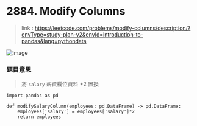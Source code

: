 # 2884. Modify Columns
>link : https://leetcode.com/problems/modify-columns/description/?envType=study-plan-v2&envId=introduction-to-pandas&lang=pythondata

![image](https://github.com/Ricky7737/DataAnalysisAndLearning/assets/58324475/acab36e4-74bf-4f95-97ca-6e895695afdd)

### 題目意思
> 將 ```salary``` 薪資欄位資料 *2 置換

```
import pandas as pd

def modifySalaryColumn(employees: pd.DataFrame) -> pd.DataFrame:
    employees['salary'] = employees['salary']*2
    return employees
```
